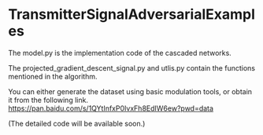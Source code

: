 # TransmitterSignalAdversarialExamples

The model.py is the implementation code of the cascaded networks.

The projected_gradient_descent_signal.py and utlis.py contain the functions mentioned in the algorithm.

You can either generate the dataset using basic modulation tools, or obtain it from the following link.
https://pan.baidu.com/s/1QYtInfxP0IvxFh8EdIW6ew?pwd=data 

(The detailed code will be available soon.)
